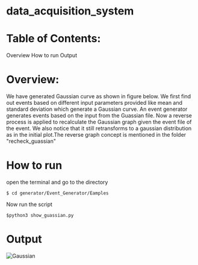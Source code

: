 # data_acquisition_system

# Table of Contents:
 Overview
 How to run
 Output

# Overview:
We have generated Gaussian curve as shown in figure below. We first find out events based on different input parameters provided like mean and standard deviation which generate a Gaussian curve. An event generator generates events based on the input from the Guassian file. Now a reverse process is applied to recalculate the Gaussian graph given the event file of the event. We also notice that it still retransforms to a gaussian distribution as in the initial plot.The reverse graph concept is mentioned in the folder "recheck_guassian"
    
#  How to run

open the terminal and go to the directory

    $ cd generator/Event_Generator/Eamples
    
Now run the script 

    $python3 show_guassian.py
#  Output   

   ![Gaussian](https://github.com/vishaljkk/data_acquisition_system/blob/master/Images/Gaussian.png)

 
